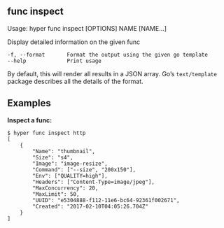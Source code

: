 ## func inspect

  Usage:	hyper func inspect [OPTIONS] NAME [NAME...]

  Display detailed information on the given func

    -f, --format       Format the output using the given go template
    --help             Print usage

By default, this will render all results in a JSON array. Go’s `text/template` package describes all the details of the format.

## Examples

**Inspect a func:**

    $ hyper func inspect http
    [
        {
            "Name": "thumbnail",
            "Size": "s4",
            "Image": "image-resize",
            "Command": ["--size", "200x150"],
            "Env": ["QUALITY=high"],
            "Headers": ["Content-Type=image/jpeg"],
            "MaxConcurrency": 20,
            "MaxLimit": 50,
            "UUID": "e5304888-f112-11e6-bc64-92361f002671",
            "Created": "2017-02-10T04:05:26.704Z"
        }
    ]
